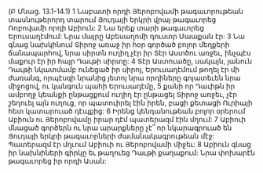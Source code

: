 (Բ Մնաց. 13.1-14.1)
1 Նաբատի որդի Յերոբովամի թագաւորութեան տասնութերորդ տարում Յուդայի երկրի վրայ թագաւորեց Ռոբովամի որդի Աբիուն: 2 Նա երեք տարի թագաւորեց Երուսաղէմում: Նրա մայրը Աբեսաղոմի դուստր Մաաքան էր: 3 Նա գնաց նախկինում Տիրոջ առաջ իր հօր գործած բոլոր մեղքերի ճանապարհով, նրա սիրտն ուղիղ չէր իր Տէր Աստծու առջեւ, ինչպէս մաքուր էր իր հայր Դաւթի սիրտը: 4 Տէր Աստուածը, սակայն, յանուն Դաւթի նկատմամբ ունեցած իր սիրոյ, Երուսաղէմում թողել էր մի ժառանգ, որպէսզի նրանից յետոյ նրա որդիները գոյատեւեն նրա միջոցով, ու կանգուն պահի Երուսաղէմը, 5 քանի որ Դաւիթն իր ամբողջ կեանքի ընթացքում ուղիղ էր ընթացել Տիրոջ առջեւ, չէր շեղուել այն ուղուց, որ պատուիրել էին իրեն, բացի քետացի Ուրիայի հետ կատարուած դէպքից: 6 Իրենց կենդանութեան բոլոր օրերում Աբիուն ու Յերոբովամը իրար դէմ պատերազմ էին մղում: 7 Աբիուի մնացած գործերն ու նրա արարքները չէ՞ որ նկարագրուած են Յուդայի երկրի թագաւորների ժամանակագրութեան մէջ: Պատերազմ էր մղւում Աբիուի ու Յերոբովամի միջեւ:
8 Աբիուն գնաց իր նախնիների գիրկը եւ թաղուեց Դաւթի քաղաքում: Նրա փոխարէն թագաւորեց իր որդի Ասան:
